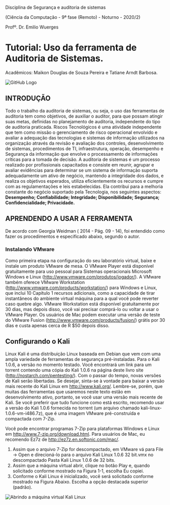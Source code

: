  
Disciplina de Segurança e auditoria de sistemas

(Ciência da Computação - 9ª fase (Remoto) - Noturno - 2020/2) 

Profº. Dr. Emilio Wuerges
# Tutorial: Uso da ferramenta de Auditoria de Sistemas.
Acadêmicos: Maikon Douglas de Souza Pereira e Tatiane Arndt Barbosa.

![GitHub Logo](https://imagens.tiespecialistas.com.br/2016/05/seguranca_teclado_cadeado1-1280x720.jpg)


## INTRODUÇÃO

Todo o trabalho da auditoria de sistemas, ou seja, o uso das ferramentas de auditoria tem como objetivos,
de auxiliar o auditor, para que possam atingir suas metas, definidas no planejamento de auditoria, independente
do tipo de auditoria praticada. Riscos Tecnológicos é uma atividade independente que tem como missão o gerenciamento
de risco operacional envolvido e avaliar a adequação das tecnologias e sistemas de informação utilizados na organização através 
da revisão e avaliação dos controles, desenvolvimento de sistemas, procedimentos de TI, infraestrutura, operação, desempenho e 
Segurança da informação que envolve o processamento de informações críticas para a tomada de decisão. A auditoria de sistemas
é um processo realizado por profissionais capacitados e consiste em reunir, agrupar e avaliar evidências para determinar se um 
sistema de informação suporta adequadamente um ativo de negócio, mantendo a integridade dos dados, e realiza os objetivos esperados, 
utiliza eficientemente os recursos e cumpre com as regulamentações e leis estabelecidas. Ela contribui para a melhoria constante do 
negócio suportado pela Tecnologia, nos seguintes aspectos: 
**Desempenho; Confiabilidade; Integridade; Disponibilidade; Segurança; Confidencialidade; Privacidade.**

## APRENDENDO A USAR A FERRAMENTA
De acordo com Georgia Weidman ( 2014 - Pág. 09 - 14),  foi entendido como fazer os procedimentos e especificado abaixo, segundo o autor.
### Instalando VMware 
Como primeira etapa na configuração do seu laboratório virtual, baixe e instale um produto VMware de mesa.
O VMware Player está disponível gratuitamente para uso pessoal para Sistemas operacionais Microsoft Windows 
e Linux (http://www.vmware.com/produtos/jogador/). A VMware também oferece VMware Workstation (http://www.vmware.com/products/workstation/)
para Windows e Linux, que inclui 10 Capítulo 1 recursos adicionais, como a capacidade de tirar instantâneos do ambiente virtual máquina para 
a qual você pode reverter caso quebre algo. VMware Workstation está disponível gratuitamente por 30 dias, mas depois disso, você vai precisar 
comprá-lo ou voltar a usar o VMware Player. Os usuários de Mac podem executar uma versão de teste do VMware Fusion (http://www.vmware.com/products/fusion/)
grátis por 30 dias e custa apenas cerca de R $50 depois disso. 
## Configurando o Kali 
Linux Kali é uma distribuição Linux baseada em Debian que vem com uma ampla variedade de ferramentas de segurança pré-instaladas.
Para o Kali 1.0.6, a versão no momento testado. Você encontrará um link para um torrent contendo uma cópia do Kali 1.0.6 na página
deste livro site (http://nostarch.com/pentesting/). Com o passar do tempo, novas versões de Kali serão libertadas. Se desejar, sinta-se 
à vontade para baixar a versão mais recente do Kali Linux em http://www.kali.org/. Lembre-se, porém, que muitas das ferramentas que usaremos
neste texto estão em desenvolvimento ativo, portanto, se você usar uma versão mais recente de Kali. Se você preferir que tudo funcione como 
está escrito, recomendo usar a versão do Kali 1.0.6 fornecida no torrent (um arquivo chamado kali-linux-1.0.6-vm-i486.7z), que é uma imagem 
VMware pré-construída e compactada com 7-Zip. 

Você pode encontrar programas 7-Zip para plataformas Windows e Linux em http://www.7-zip.org/download.html. Para usuários de Mac, eu recomendo Ez7z 
de http://ez7z.en.softonic.com/mac/.
  
1. Assim que o arquivo 7-Zip for descompactado, em VMware vá para File -> Open e direcioná-lo para o arquivo Kali Linux 1.0.6 32 bit.vmx no descompactado Pasta Kali Linux 1.0.6 de 32 bits.
2. Assim que a máquina virtual abrir, clique no botão Play e, quando solicitado conforme mostrado na Figura 1-1, escolha Eu copiei.
3. Conforme o Kali Linux é inicializado, você será solicitado conforme mostrado na Figura Abaixo. Escolha a opção destacada superior (padrão).

![Abrindo a máquina virtual Kali Linux](https://docplayer.com.br/docs-images/40/535328/images/page_5.jpg)
